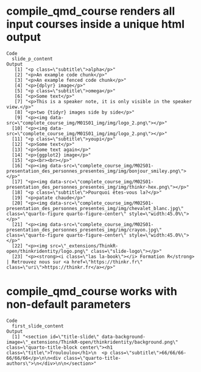 # compile_qmd_course renders all input courses inside a unique html output

    Code
      slide_p_content
    Output
       [1] "<p class=\"subtitle\">alpha</p>"                                                                                                                                                        
       [2] "<p>An example code chunk</p>"                                                                                                                                                           
       [3] "<p>An example fenced code chunk</p>"                                                                                                                                                    
       [4] "<p>{dplyr} image</p>"                                                                                                                                                                   
       [5] "<p class=\"subtitle\">omega</p>"                                                                                                                                                        
       [6] "<p>Some text</p>"                                                                                                                                                                       
       [7] "<p>This is a speaker note, it is only visible in the speaker view.</p>"                                                                                                                 
       [8] "<p>two {tidyr} images side by side</p>"                                                                                                                                                 
       [9] "<p><img data-src=\"complete_course_img/M01S01_img/img/logo_2.png\"></p>"                                                                                                                
      [10] "<p><img data-src=\"complete_course_img/M01S01_img/img/logo_2.png\"></p>"                                                                                                                
      [11] "<p class=\"subtitle\">youpi</p>"                                                                                                                                                        
      [12] "<p>Some text</p>"                                                                                                                                                                       
      [13] "<p>Some text again</p>"                                                                                                                                                                 
      [14] "<p>{ggplot2} image</p>"                                                                                                                                                                 
      [15] "<p><br><br></p>"                                                                                                                                                                        
      [16] "<p><img data-src=\"complete_course_img/M02S01-presentation_des_personnes_presentes_img/img/bonjour_smiley.png\"></p>"                                                                   
      [17] "<p><img data-src=\"complete_course_img/M02S01-presentation_des_personnes_presentes_img/img/thinkr-hex.png\"></p>"                                                                       
      [18] "<p class=\"subtitle\">Pourquoi êtes-vous la?</p>"                                                                                                                                       
      [19] "<p>patate chaude</p>"                                                                                                                                                                   
      [20] "<p><img data-src=\"complete_course_img/M02S01-presentation_des_personnes_presentes_img/img/chevalet_blanc.jpg\" class=\"quarto-figure quarto-figure-center\" style=\"width:45.0%\"></p>"
      [21] "<p><img data-src=\"complete_course_img/M02S01-presentation_des_personnes_presentes_img/img/crayon.jpg\" class=\"quarto-figure quarto-figure-center\" style=\"width:45.0%\"></p>"        
      [22] "<p><img src=\"_extensions/ThinkR-open/thinkridentity/logo.png\" class=\"slide-logo\"></p>"                                                                                              
      [23] "<p><strong><i class=\"las la-book\"></i> Formation R</strong> | Retrouvez nous sur <a href=\"https://thinkr.fr\" class=\"uri\">https://thinkr.fr</a></p>"                               

# compile_qmd_course works with non-default parameters

    Code
      first_slide_content
    Output
      [1] "<section id=\"title-slide\" data-background-image=\"_extensions/ThinkR-open/thinkridentity/background.png\" class=\"quarto-title-block center\"><h1 class=\"title\">Trouloulou</h1>\n  <p class=\"subtitle\">66/66/66-66/66/66</p>\n\n<div class=\"quarto-title-authors\">\n</div>\n\n</section>"


